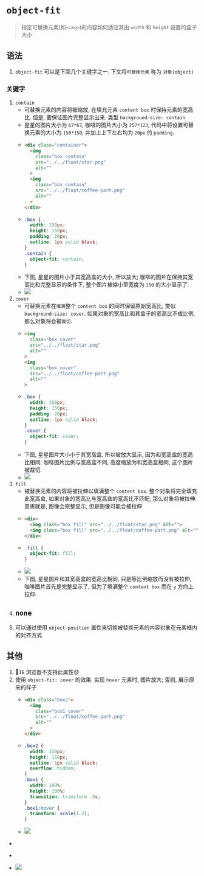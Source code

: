 # `object-fit`
> 指定可替换元素(如`<img>`)的内容如何适应其由 `width` 和 `height` 设置的盒子大小
## 语法
1. `object-fit` 可以是下面几个关键字之一. 下文将`可替换元素` 称为 `对象(object)`
### 关键字
1. `contain`
    - 可替换元素的内容将被缩放, 在填充元素 `content box` 时保持元素的宽高比. 但是, 要保证图片完整显示出来. 类型 `background-size: contain`
    - 星星的图片大小为 `67*67`, 咖啡的图片大小为 `257*123`, 代码中将设置可替换元素的大小为 `150*150`, 并加上上下左右均为 `20px` 的 `padding`.
    - ```html
      <div class="container">
        <img 
          class="box contain" 
          src="../../float/star.png" 
          alt=""
        >
        <img 
          class="box contain" 
          src="../../float/coffee-part.png" 
          alt=""
        >
      </div>
    - ```css
      .box {
        width: 150px;
        height: 150px;
        padding: 20px;
        outline: 1px solid black;
      }
      .contain {
        object-fit: contain;
      }
    - 下图, 星星的图片小于其宽高盒的大小, 所以放大; 咖啡的图片在保持其宽高比和完整显示的条件下, 整个图片被缩小至宽度为 `150` 的大小显示了.
    - ![](../../image/Snipaste_2022-03-25_17-29-49.png)
2. `cover`
    - 可替换元素在`填满`整个 `content box` 的同时保留原始宽高比, 类似 `background-size: cover`. 如果对象的宽高比和其盒子的宽高比不成比例, 那么对象将会被`裁切`.
    - ```html
      <img 
        class="box cover" 
        src="../../float/star.png" 
        alt=""
      >
      <img 
        class="box cover" 
        src="../../float/coffee-part.png" 
        alt=""
      >
    - ```css
      .box {
        width: 150px;
        height: 150px;
        padding: 20px;
        outline: 1px solid black;
      }
      .cover {
        object-fit: cover;
      }
    - 下图, 星星图片大小小于其宽高盒, 所以被放大显示, 因为和宽高盒的宽高比相同; 咖啡图片比例与宽高盒不同, 高度缩放为和宽高盒相同, 这个图片被裁切.
    - ![](../../image/Snipaste_2022-03-25_19-21-13.png)
3. `fill`
    - 被替换元素的内容将被拉伸以填满整个 `content box`. 整个对象将完全填充此宽高盒, 如果对象的宽高比与宽高盒的宽高比不匹配, 那么对象将被拉伸. 意思就是, 图像会完整显示, 但是图像可能会被拉伸
    - ```html
      <div>
        <img class="box fill" src="../../float/star.png" alt="">
        <img class="box fill" src="../../float/coffee-part.png" alt="">
      </div>
    - ```css
      .fill {
        object-fit: fill;
      }
    - ![](../../image/Snipaste_2022-03-26_14-28-56.png)
    - 下图, 星星图片和其宽高盒的宽高比相同, 只是等比例缩放而没有被拉伸, 咖啡图片首先是完整显示了, 但为了填满整个 `content box` 而在 `y` 方向上拉伸. 
4. `none`
    - 
7. 可以通过使用 `object-position` 属性来切换被替换元素的内容对象在元素框内的对齐方式
## 其他
1. 📕`IE` 浏览器不支持此属性😟
2. 使用 `object-fit: cover` 的效果. 实现 `hover` 元素时, 图片放大; 否则, 展示原来的样子
    - ```html
      <div class="box2">
        <img 
          class="box1 cover" 
          src="../../float/coffee-part.png" 
          alt=""
        >
      </div>
    - ```css
      .box2 {
        width: 150px;
        height: 150px;
        outline: 1px solid black;
        overflow: hidden;
      }
      .box1 {
        width: 100%;
        height: 100%;
        transition: transform .5s;
      }
      .box1:hover {
        transform: scale(1.2);
      }
    - ![](../../image/object-fit-cover-demo.gif)
- ```html
- ```css
- ![](../../image/)